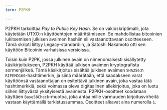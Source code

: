 ```yaml
---
term: P2PKH

---
```

P2PKH tarkoittaa *Pay to Public Key Hash*. Se on vakioskriptimalli, jota käytetään UTXO:n käyttöehtojen määrittämiseen. Se mahdollistaa bitcoinien lukitsemisen julkisen avaimen hashiin eli vastaanottavaan osoitteeseen. Tämä skripti liittyy Legacy-standardiin, ja Satoshi Nakamoto otti sen käyttöön Bitcoinin varhaisissa versioissa.

Toisin kuin P2PK, jossa julkinen avain on nimenomaisesti sisällytetty käsikirjoitukseen, P2PKH käyttää julkisen avaimen kryptografista sormenjälkeä. Tämä käsikirjoitus sisältää julkisen avaimen `SHA256`:n `RIPEMD160`-hashtimerkin, ja siinä määrätään, että saadakseen varat käyttöönsä vastaanottajan on esitettävä julkinen avain, joka vastaa tätä hashtimerkkiä, sekä voimassa oleva digitaalinen allekirjoitus, joka on luotu siihen liittyvästä yksityisestä avaimesta. P2PKH-osoitteet koodataan käyttäen `Base58Check`-muotoa, joka antaa niille varmuuden kirjoitusvirheitä vastaan käyttämällä tarkistussummaa. Osoitteet alkavat aina numerolla `1`.